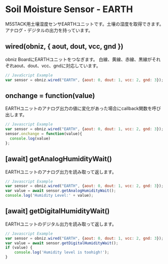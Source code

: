 # Soil Moisture Sensor - EARTH


M5STACK用土壌湿度センサEARTHユニットです。土壌の湿度を取得できます。  
アナログ・デジタルの出力を持っています。


## wired(obniz, { aout, dout, vcc, gnd })
obniz BoardにEARTHユニットをつなぎます。
白線、黄線、赤線、黒線がそれぞれaout、dout、vcc、gndに対応しています。


```javascript
// JavaScript Example
var sensor = obniz.wired("EARTH", {aout: 0, dout: 1, vcc: 2, gnd: 3});
```

## onchange = function(value)
EARTHユニットのアナログ出力の値に変化があった場合にcallback関数を呼び出します。

```javascript
// Javascript Example
var sensor = obniz.wired("EARTH", {aout: 0, dout: 1, vcc: 2, gnd: 3});
sensor.onchange = function(value){
  console.log(value)
};
```


## [await] getAnalogHumidityWait()
EARTHユニットのアナログ出力を読み取って返します。

```javascript
// Javascript Example
var sensor = obniz.wired("EARTH", {aout: 0, dout: 1, vcc: 2, gnd: 3});
var value = await sensor.getAnalogHumidityWait();
console.log('Humidity Level:' + value);
```


## [await] getDigitalHumidityWait()
EARTHユニットのデジタル出力を読み取って返します。

```javascript
// Javascript Example
var sensor = obniz.wired("EARTH", {aout: 0, dout: 1, vcc: 2, gnd: 3});
var value = await sensor.getDigitalHumidityWait();
if (value) {
    console.log('Humidity level is toohigh!');
}
```
